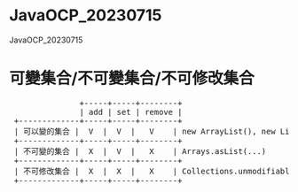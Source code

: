 # JavaOCP_20230715
JavaOCP_20230715

# 可變集合/不可變集合/不可修改集合
 <pre>
               +-----+-----+--------+
               | add | set | remove |
 +-------------+-----+-----+--------+
 | 可以變的集合 |  V  |  V  |   V    | new ArrayList(), new LinkedList()...
 +-------------+-----+-----+--------+
 | 不可變的集合 |  X  |  V  |   X    | Arrays.asList(...)
 +-------------+-----+-----+--------+
 | 不可修改集合 |  X  |  X  |   X    | Collections.unmodifiableList(...), List.of(...) ...
 +-------------+-----+-----+--------+
 </pre>
